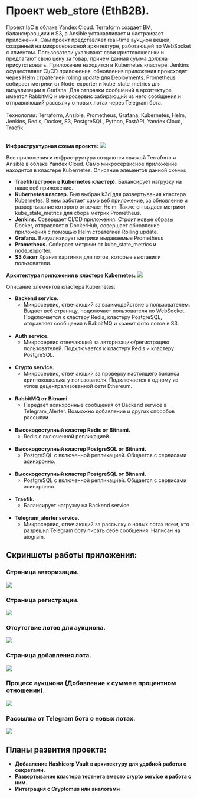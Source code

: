 <h1>Проект web_store (EthB2B).</h1>
Проект IaC в облаке Yandex Cloud. 
Terraform создает ВМ, балансировщики и S3, а Ansible устанавливает и настраивает приложения.
Сам проект представляет real-time аукцион вещей, созданный на микросервисной архитектуре, работающей по WebSocket с клиентом.
Пользователи указывают свои криптокошельки и предлагают свою цену за товар, причем данная сумма должна присутствовать.
Приложение находится в Kubernetes кластере, Jenkins осуществляет CI/CD приложения, обновления приложения происходят через Helm стратегией rolling update для Deployments.
Prometheus собирает метрики от Node_exporter и kube_state_metrics для визуализации в Grafana.
Для отправки сообщений в архитектуре имеется RabbitMQ и микросервис забирающий из него сообщения и отправляющий рассылку о новых лотах через Telegram бота.
<br/><br/>
Технологии: Terraform, Ansible, Prometheus, Grafana, Kubernetes, Helm, Jenkins, Redis, Docker, S3, PostgreSQL, Python, FastAPI, Yandex Cloud, Traefik.<br/><br/>

<b>Инфраструктурная схема проекта:</b>
<img src="readme-pics/1.png"/>

Все приложения и инфраструктура создаются связкой Terraform и Ansible в облаке Yandex Cloud. Само микросервисное приложение находится в кластере Kubernetes.
Описание элементов данной схемы:
 - <b>Traefik(встроен в Kubernetes кластер).</b> Балансирует нагрузку на наше веб приложение.
 - <b>Kubernetes кластер.</b> Был выбран k3d для развертывания кластера Kubernetes. В нем работает само веб приложение, за обновление и развертывание которого отвечает Helm. Также он выдает метрики kube_state_metrics для сбора метрик Prometheus.
 - <b>Jenkins.</b> Совершает CI/CD приложения. Строит новые образы Docker, отправляет в DockerHub, совершает обновление приложения с помощью Helm стратегией Rolling update.
 - <b>Grafana.</b> Визуализирует метрики выдаваемые Prometheus
 - <b>Prometheus.</b> Собирает метрики от kube_state_metrics и node_exporter.
 - <b>S3 бакет</b> Хранит картинки для лотов, которые выставили пользователи.

<b>Архитектура приложения в кластере Kubernetes:</b>
<img src="readme-pics/2.png"/>

Описание элементов кластера Kubernetes:
 - **Backend service.**
   - Микросервис, отвечающий за взаимодействие с пользователем. Выдает веб страницу, подключает пользователя по WebSocket. Подключается к кластеру Redis, кластеру PostgreSQL, отправляет сообщения в RabbitMQ и хранит фото лотов в S3.<br/><br/>
 - **Auth service.**
   - Микросервис отвечающий за авторизацию/регистрацию пользователей. Подключается к кластеру Redis и кластеру PostgreSQL.<br/><br/>
 - **Crypto service.**
   - Микросервис, отвечающий за проверку настоящего баланса криптокошелька у пользователя. Подключается к одному из узлов децентрализованной сети Ethereum.<br/><br/>
 - **RabbitMQ от Bitnami.**
   - Передает асинхронные сообщения от Backend service в Telegram_Alerter. Возможно добавление и других способов рассылки.<br/><br/>
 - **Высокодоступный кластер Redis от Bitnami.**
   - Redis с включенной репликацией.<br/><br/>
 - **Высокодоступный кластер PostgreSQL от Bitnami.**
   - PostgreSQL с включенной репликацией. Общается с сервисами асинхронно.<br/><br/>
 - **Высокодоступный кластер PostgreSQL от Bitnami.**
   - PostgreSQL с включенной репликацией. Общается с сервисами асинхронно.<br/><br/>
 -  **Traefik.**
    - Балансирует нагрузку на Backend service.<br/><br/>
 - **Telegram_alerter service.**
   - Микросервис, отвечающий за рассылку о новых лотах всем, кто разрешил Telegram боту писать себе сообщения. Написан на aiogram.
    
## Скриншоты работы приложения:

### Страница авторизации.
<img src="readme-pics/3.jpg">

### Страница регистрации.
<img src="readme-pics/4.jpg">

### Отсутствие лотов для аукциона.
<img src="readme-pics/5.jpg">

### Страница добавления лота.
<img src="readme-pics/6.jpg">

### Процесс аукциона (Добавление к сумме в процентном отношении).
<img src="readme-pics/7.jpg">

### Рассылка от Telegram бота о новых лотах.
<img src="readme-pics/8.jpg">

## Планы развития проекта:

   - **Добавление Hashicorp Vault в архитектуру для удобной работы с секретами.**
   - **Развертывание кластера тестнета вместо crypto service и работа с ним.**
   - **Интеграция с Cryptomus или аналогами**
